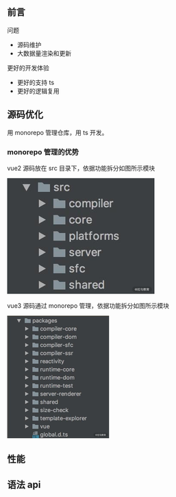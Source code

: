 ## 前言

问题

- 源码维护
- 大数据量渲染和更新

更好的开发体验

- 更好的支持 ts
- 更好的逻辑复用

## 源码优化

用 monorepo 管理仓库，用 ts 开发。

### monorepo 管理的优势

vue2 源码放在 src 目录下，依据功能拆分如图所示模块

![vue2源码目录](/articles/Vue3/Vue3源码解析/images/vue2-catalog.png)

vue3 源码通过 monorepo 管理，依据功能拆分如图所示模块

<img src="/articles/Vue3/Vue3源码解析/images/vue3-catalog.png" alt="vue3源码目录" style="zoom:50%;" />

## 性能

## 语法 api
